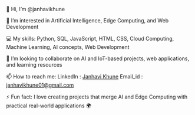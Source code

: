 👋 Hi, I’m @janhavikhune

👀 I’m interested in Artificial Intelligence, Edge Computing, and Web Development

💻 My skills: Python, SQL, JavaScript, HTML, CSS, Cloud Computing, Machine Learning, AI concepts, Web Development

💞️ I’m looking to collaborate on AI and IoT-based projects, web applications, and learning resources

📫 How to reach me: LinkedIn : [Janhavi Khune](www.linkedin.com/in/janhavi-khune-951501258/) 
 Email_id : janhavikhune01@gmail.com

⚡ Fun fact: I love creating projects that merge AI and Edge Computing with practical real-world applications 🌍

<!---
janhavikhune/janhavikhune is a ✨ special ✨ repository because its `README.md` (this file) appears on your GitHub profile.
You can click the Preview link to take a look at your changes.
--->
